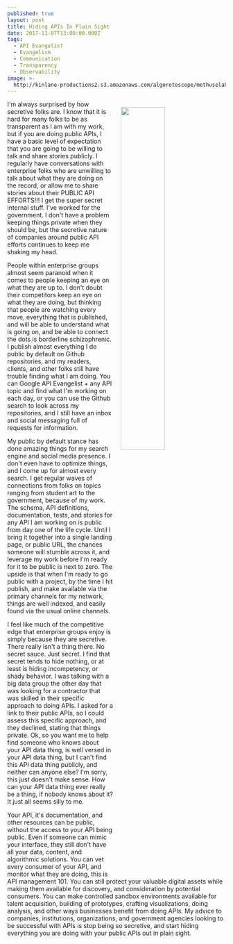 ```yaml
---
published: true
layout: post
title: Hiding APIs In Plain Sight
date: 2017-11-07T13:00:00.000Z
tags:
  - API Evangelist
  - Evangelism
  - Communication
  - Transparency
  - Observability
image: >-
  http://kinlane-productions2.s3.amazonaws.com/algorotoscope/methuselah/clean_view/file-00_00_20_99.jpg
---
```

<p><img src="http://kinlane-productions2.s3.amazonaws.com/algorotoscope/methuselah/clean_view/file-00_00_20_99.jpg" align="right" width="45%" style="padding: 15px" /></p>I'm always surprised by how secretive folks are. I know that it is hard for many folks to be as transparent as I am with my work, but if you are doing public APIs, I have a basic level of expectation that you are going to be willing to talk and share stories publicly. I regularly have conversations with enterprise folks who are unwilling to talk about what they are doing on the record, or allow me to share stories about their PUBLIC API EFFORTS!!! I get the super secret internal stuff. I've worked for the government. I don't have a problem keeping things private when they should be, but the secretive nature of companies around public API efforts continues to keep me shaking my head.

People within enterprise groups almost seem paranoid when it comes to people keeping an eye on what they are up to. I don't doubt their competitors keep an eye on what they are doing, but thinking that people are watching every move, everything that is published, and will be able to understand what is going on, and be able to connect the dots is borderline schizophrenic. I publish almost everything I do public by default on Github repositories, and my readers, clients, and other folks still have trouble finding what I am doing. You can Google API Evangelist + any API topic and find what I'm working on each day, or you can use the Github search to look across my repositories, and I still have an inbox and social messaging full of requests for information.

My public by default stance has done amazing things for my search engine and social media presence. I don't even have to optimize things, and I come up for almost every search. I get regular waves of connections from folks on topics ranging from student art to the government, because of my work. The schema, API definitions, documentation, tests, and stories for any API I am working on is public from day one of the life cycle. Until I bring it together into a single landing page, or public URL, the chances someone will stumble across it, and leverage my work before I'm ready for it to be public is next to zero. The upside is that when I'm ready to go public with a project, by the time I hit publish, and make available via the primary channels for my network, things are well indexed, and easily found via the usual online channels.

I feel like much of the competitive edge that enterprise groups enjoy is simply because they are secretive. There really isn't a thing there. No secret sauce. Just secret. I find that secret tends to hide nothing, or at least is hiding incompetency, or shady behavior. I was talking with a big data group the other day that was looking for a contractor that was skilled in their specific approach to doing APIs. I asked for a link to their public APIs, so I could assess this specific approach, and they declined, stating that things private. Ok, so you want me to help find someone who knows about your API data thing, is well versed in your API data thing, but I can't find this API data thing publicly, and neither can anyone else? I'm sorry, this just doesn't make sense. How can your API data thing ever really be a thing, if nobody knows about it? It just all seems silly to me.

Your API, it's documentation, and other resources can be public, without the access to your API being public. Even if someone can mimic your interface, they still don't have all your data, content, and algorithmic solutions. You can vet every consumer of your API, and monitor what they are doing, this is API management 101. You can still protect your valuable digital assets while making them available for discovery, and consideration by potential consumers. You can make controlled sandbox environments available for talent acquisition, building of prototypes, crafting visualizations, doing analysis, and other ways businesses benefit from doing APIs. My advice to companies, institutions, organizations, and government agencies looking to be successful with APIs is stop being so secretive, and start hiding everything you are doing with your public APIs out in plain sight.
